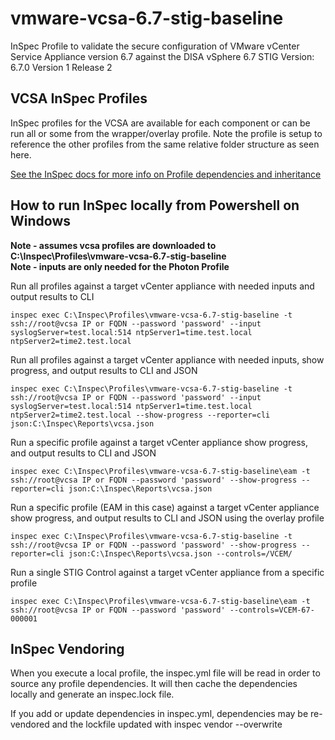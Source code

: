 # vmware-vcsa-6.7-stig-baseline
InSpec Profile to validate the secure configuration of VMware vCenter Service Appliance version 6.7 against the DISA vSphere 6.7 STIG
Version: 6.7.0 Version 1 Release 2

## VCSA InSpec Profiles

InSpec profiles for the VCSA are available for each component or can be run all or some from the wrapper/overlay profile. Note the profile is setup to reference the other profiles from the same relative folder structure as seen here.  

[See the InSpec docs for more info on Profile dependencies and inheritance](https://www.inspec.io/docs/reference/profiles/)


## How to run InSpec locally from Powershell on Windows

**Note - assumes vcsa profiles are downloaded to C:\Inspec\Profiles\vmware-vcsa-6.7-stig-baseline**  
**Note - inputs are only needed for the Photon Profile**  

Run all profiles against a target vCenter appliance with needed inputs and output results to CLI
```
inspec exec C:\Inspec\Profiles\vmware-vcsa-6.7-stig-baseline -t ssh://root@vcsa IP or FQDN --password 'password' --input syslogServer=test.local:514 ntpServer1=time.test.local ntpServer2=time2.test.local
```

Run all profiles against a target vCenter appliance with needed inputs, show progress, and output results to CLI and JSON
```
inspec exec C:\Inspec\Profiles\vmware-vcsa-6.7-stig-baseline -t ssh://root@vcsa IP or FQDN --password 'password' --input syslogServer=test.local:514 ntpServer1=time.test.local ntpServer2=time2.test.local --show-progress --reporter=cli json:C:\Inspec\Reports\vcsa.json
```

Run a specific profile against a target vCenter appliance show progress, and output results to CLI and JSON
```
inspec exec C:\Inspec\Profiles\vmware-vcsa-6.7-stig-baseline\eam -t ssh://root@vcsa IP or FQDN --password 'password' --show-progress --reporter=cli json:C:\Inspec\Reports\vcsa.json
```

Run a specific profile (EAM in this case) against a target vCenter appliance show progress, and output results to CLI and JSON using the overlay profile
```
inspec exec C:\Inspec\Profiles\vmware-vcsa-6.7-stig-baseline -t ssh://root@vcsa IP or FQDN --password 'password' --show-progress --reporter=cli json:C:\Inspec\Reports\vcsa.json --controls=/VCEM/
```

Run a single STIG Control against a target vCenter appliance from a specific profile
```
inspec exec C:\Inspec\Profiles\vmware-vcsa-6.7-stig-baseline\eam -t ssh://root@vcsa IP or FQDN --password 'password' --controls=VCEM-67-000001
```

## InSpec Vendoring

When you execute a local profile, the inspec.yml file will be read in order to source any profile dependencies. It will then cache the dependencies locally and generate an inspec.lock file.

If you add or update dependencies in inspec.yml, dependencies may be re-vendored and the lockfile updated with inspec vendor --overwrite
